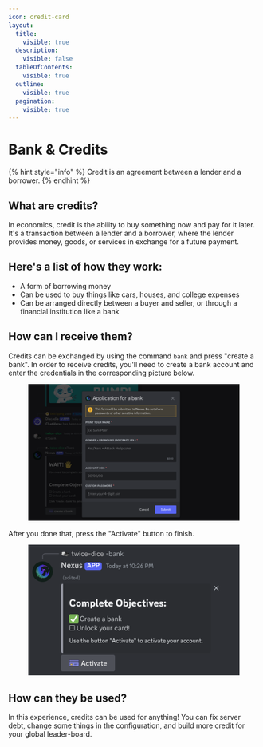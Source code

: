 ```yaml
---
icon: credit-card
layout:
  title:
    visible: true
  description:
    visible: false
  tableOfContents:
    visible: true
  outline:
    visible: true
  pagination:
    visible: true
---
```


# Bank & Credits

{% hint style="info" %}
Credit is an agreement between a lender and a borrower.&#x20;
{% endhint %}

## What are credits?

In economics, credit is the ability to buy something now and pay for it later. It's a transaction between a lender and a borrower, where the lender provides money, goods, or services in exchange for a future payment.&#x20;

## Here's a list of how they work:

* A form of borrowing money&#x20;
* Can be used to buy things like cars, houses, and college expenses&#x20;
* Can be arranged directly between a buyer and seller, or through a financial institution like a bank

## How can I receive them?

Credits can be exchanged by using the command `bank`  and press "create a bank". In order to receive credits, you'll need to create a bank account and enter the credentials in the corresponding picture below.&#x20;

<figure><img src="../../.gitbook/assets/Screenshot 2025-03-09 10.14.31 PM.png" alt=""><figcaption></figcaption></figure>

After you done that, press the "Activate" button to finish.

<figure><img src="../../.gitbook/assets/Screenshot 2025-03-09 10.28.11 PM.png" alt=""><figcaption></figcaption></figure>



## How can they be used?

In this experience, credits can be used for anything! You can fix server debt, change some things in the configuration, and build more credit for your global leader-board.&#x20;

